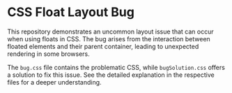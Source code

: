 # CSS Float Layout Bug

This repository demonstrates an uncommon layout issue that can occur when using floats in CSS. The bug arises from the interaction between floated elements and their parent container, leading to unexpected rendering in some browsers.

The `bug.css` file contains the problematic CSS, while `bugSolution.css` offers a solution to fix this issue.  See the detailed explanation in the respective files for a deeper understanding.